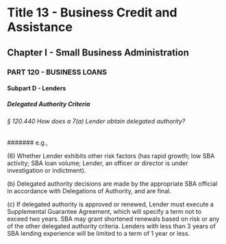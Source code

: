 
# Title 13 - Business Credit and Assistance
## Chapter I - Small Business Administration
### PART 120 - BUSINESS LOANS
#### Subpart D - Lenders
##### Delegated Authority Criteria
###### § 120.440 How does a 7(a) Lender obtain delegated authority?
####### e.g.,

(6) Whether Lender exhibits other risk factors (has rapid growth; low SBA activity; SBA loan volume; Lender, an officer or director is under investigation or indictment).

(b) Delegated authority decisions are made by the appropriate SBA official in accordance with Delegations of Authority, and are final.

(c) If delegated authority is approved or renewed, Lender must execute a Supplemental Guarantee Agreement, which will specify a term not to exceed two years. SBA may grant shortened renewals based on risk or any of the other delegated authority criteria. Lenders with less than 3 years of SBA lending experience will be limited to a term of 1 year or less.
